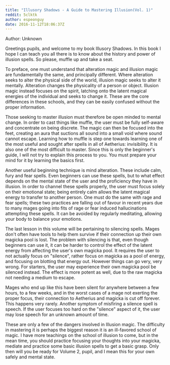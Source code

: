 ```yaml
---
title: "Illusory Shadows - A Guide to Mastering Illusion(Vol. 1)"
reddit: 5clktk
author: espeonguy
date: 2016-11-12T18:06:37Z
---
```


Author: Unknown

Greetings pupils, and welcome to my book Illusory Shadows. In this book I hope I can teach you all there is to know about the history and power of illusion spells. So please, muffle up and take a seat.

To preface, one must understand that alteration magic and illusion magic are fundamentally the same, and principally different. Where alteration seeks to alter the physical side of the world, illusion magic seeks to alter it mentally. Alteration changes the physicality of a person or object. Illusion magic instead focuses on the spirit, latching onto the latent magical energies of the individual and seeks to change it. These are the core differences in these schools, and they can be easily confused without the proper information. 

Those seeking to master illusion must therefore be open minded to mental change. In order to cast things like muffle, the user must be fully self-aware and concentrate on being discrete. The magic can then be focused into the feet, creating an aura that suctions all sound into a small void where sound cannot escape. Learning how to muffle is step one towards learning one of the most useful and sought after spells in all of Aetherius: invisibility. It is also one of the most difficult to master. Since this is only the beginner's guide, I will not try to explain this process to you. You must prepare your mind for it by learning the basics first.

Another useful beginning technique is mind alteration. These include calm, fury and fear spells. Even beginners can use these spells, but to what effect depends on the mental state of the user and the proficiency they have in illusion. In order to channel these spells properly, the user must focus solely on their emotional state; being entirely calm allows the latent magical energy to transfer to another person. One must do the same with rage and fear spells; these two practices are falling out of favour in recent years due to many mages going into fits of rage or fear induced hallucinations attempting these spells. It can be avoided by regularly meditating, allowing your body to balance your emotions. 

The last lesson in this volume will be pertaining to silencing spells. Mages don't often have tools to help them survive if their connection up their own magicka pool is lost. The problem with silencing is that, even though beginners can use it, it can be harder to control the effect of the latent energy from affecting the user's own magicka pool. It requires the user to not actually focus on "silence", rather focus on magicka as a pool of energy, and focusing on blotting that energy out. However things can go very, very wrong. For starters, the user may experience their own magicka pool be silenced instead. The effect is more potent as well, due to the raw magicka not needing a medium to escape. 

Mages who end up like this have been silent for anywhere between a few hours, to a few weeks, and in the worst cases of a mage not exerting the proper focus, their connection to Aetherius and magicka is cut off forever. This happens very rarely. Another symptom of misfiring a silence spell is speech. If the user focuses too hard on the "silence" aspect of it, the user may lose speech for an unknown amount of time. 

These are only a few of the dangers involved in Illusion magic. The difficulty in mastering it is perhaps the biggest reason it is an ill-favored school of magic. I have more teachings on the school of illusion to come,  but in the mean time, you should practice focusing your thoughts into your magicka, mediate and practice some basic illusion spells to get a basic grasp. Only then will you be ready for Volume 2, pupil, and I mean this for your own safely and mental state. 
